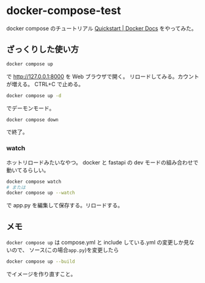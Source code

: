 # docker-compose-test

docker compose のチュートリアル
[Quickstart | Docker Docs](https://docs.docker.com/compose/gettingstarted/)
をやってみた。

## ざっくりした使い方

```sh
docker compose up
```

で <http://127.0.0.1:8000> を Web ブラウザで開く。
リロードしてみる。カウントが増える。
CTRL+C で止める。

```sh
docker compose up -d
```

でデーモンモード。

```sh
docker compose down
```

で終了。

### watch

ホットリロードみたいなやつ。
docker と fastapi の dev モードの組み合わせで動いてるらしい。

```sh
docker compose watch
# または
docker compose up --watch
```

で app.py を編集して保存する。リロードする。

## メモ

`docker compose up` は compose.yml と include している.yml の変更しか見ないので、
ソース(この場合`app.py`)を変更したら

```sh
docker compose up --build
```

でイメージを作り直すこと。
